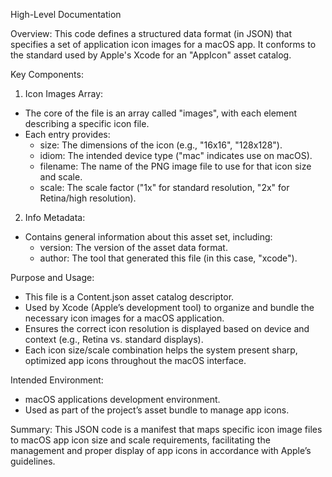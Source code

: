 High-Level Documentation

Overview:
This code defines a structured data format (in JSON) that specifies a set of application icon images for a macOS app. It conforms to the standard used by Apple's Xcode for an "AppIcon" asset catalog.

Key Components:

1. Icon Images Array:
- The core of the file is an array called "images", with each element describing a specific icon file.
- Each entry provides:
  - size: The dimensions of the icon (e.g., "16x16", "128x128").
  - idiom: The intended device type ("mac" indicates use on macOS).
  - filename: The name of the PNG image file to use for that icon size and scale.
  - scale: The scale factor ("1x" for standard resolution, "2x" for Retina/high resolution).

2. Info Metadata:
- Contains general information about this asset set, including:
  - version: The version of the asset data format.
  - author: The tool that generated this file (in this case, "xcode").

Purpose and Usage:
- This file is a Content.json asset catalog descriptor.
- Used by Xcode (Apple’s development tool) to organize and bundle the necessary icon images for a macOS application.
- Ensures the correct icon resolution is displayed based on device and context (e.g., Retina vs. standard displays).
- Each icon size/scale combination helps the system present sharp, optimized app icons throughout the macOS interface.

Intended Environment:
- macOS applications development environment.
- Used as part of the project’s asset bundle to manage app icons.

Summary:
This JSON code is a manifest that maps specific icon image files to macOS app icon size and scale requirements, facilitating the management and proper display of app icons in accordance with Apple’s guidelines.